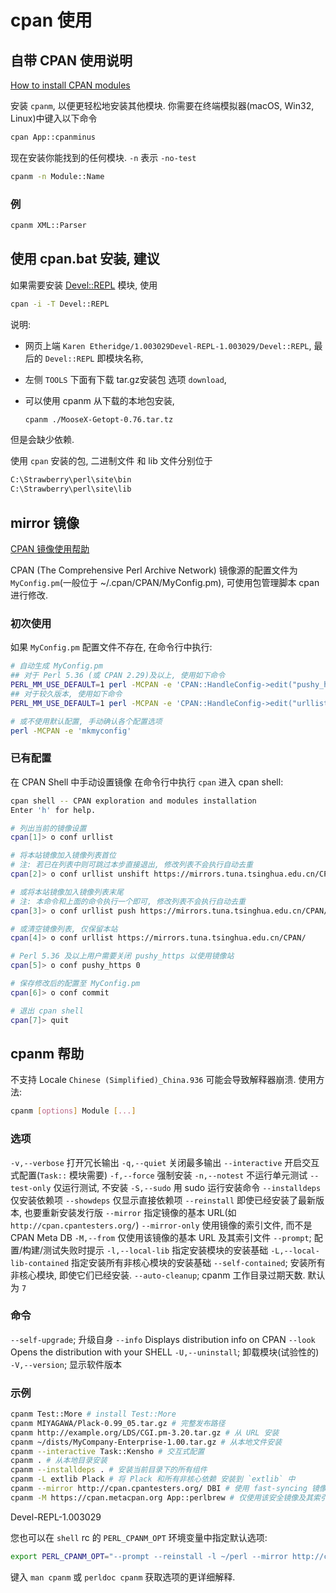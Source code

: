# cpan 使用

## 自带 CPAN 使用说明

[How to install CPAN modules](https://www.cpan.org/modules/INSTALL.html)

安装 `cpanm`, 以便更轻松地安装其他模块.
你需要在终端模拟器(macOS, Win32, Linux)中键入以下命令

```bash
cpan App::cpanminus
```

现在安装你能找到的任何模块. `-n` 表示 `-no-test`

```bash
cpanm -n Module::Name
```

### 例

```bash
cpanm XML::Parser
```

## 使用 cpan.bat 安装, 建议

如果需要安装 [Devel::REPL](https://metacpan.org/pod/Devel::REPL) 模块, 使用

```bash
cpan -i -T Devel::REPL
```

说明:

+ 网页上端 `Karen Etheridge/1.003029Devel-REPL-1.003029/Devel::REPL`,
最后的 `Devel::REPL` 即模块名称,
+ 左侧 `TOOLS` 下面有下载 tar.gz安装包 选项 `download`,

+ 可以使用 cpanm 从下载的本地包安装,

    ```bash
    cpanm ./MooseX-Getopt-0.76.tar.tz
    ```

但是会缺少依赖.

使用 `cpan` 安装的包, 二进制文件 和 lib 文件分别位于

```bash
C:\Strawberry\perl\site\bin
C:\Strawberry\perl\site\lib
```

## mirror 镜像

[CPAN 镜像使用帮助](https://mirrors.tuna.tsinghua.edu.cn/help/CPAN/)

CPAN (The Comprehensive Perl Archive Network)
镜像源的配置文件为 `MyConfig.pm`(一般位于 ~/.cpan/CPAN/MyConfig.pm), 可使用包管理脚本 cpan 进行修改.

### 初次使用

如果 `MyConfig.pm` 配置文件不存在, 在命令行中执行:

```bash
# 自动生成 MyConfig.pm
## 对于 Perl 5.36 (或 CPAN 2.29)及以上, 使用如下命令
PERL_MM_USE_DEFAULT=1 perl -MCPAN -e 'CPAN::HandleConfig->edit("pushy_https", 0); CPAN::HandleConfig->edit("urllist", "unshift", "https://mirrors.tuna.tsinghua.edu.cn/CPAN/"); mkmyconfig'
## 对于较久版本, 使用如下命令
PERL_MM_USE_DEFAULT=1 perl -MCPAN -e 'CPAN::HandleConfig->edit("urllist", "unshift", "https://mirrors.tuna.tsinghua.edu.cn/CPAN/"); mkmyconfig'

# 或不使用默认配置, 手动确认各个配置选项
perl -MCPAN -e 'mkmyconfig'
```

### 已有配置

在 CPAN Shell 中手动设置镜像
在命令行中执行 `cpan` 进入 cpan shell:

```bash
cpan shell -- CPAN exploration and modules installation
Enter 'h' for help.

# 列出当前的镜像设置
cpan[1]> o conf urllist

# 将本站镜像加入镜像列表首位
# 注: 若已在列表中则可跳过本步直接退出, 修改列表不会执行自动去重
cpan[2]> o conf urllist unshift https://mirrors.tuna.tsinghua.edu.cn/CPAN/

# 或将本站镜像加入镜像列表末尾
# 注: 本命令和上面的命令执行一个即可, 修改列表不会执行自动去重
cpan[3]> o conf urllist push https://mirrors.tuna.tsinghua.edu.cn/CPAN/

# 或清空镜像列表, 仅保留本站
cpan[4]> o conf urllist https://mirrors.tuna.tsinghua.edu.cn/CPAN/

# Perl 5.36 及以上用户需要关闭 pushy_https 以使用镜像站
cpan[5]> o conf pushy_https 0

# 保存修改后的配置至 MyConfig.pm
cpan[6]> o conf commit

# 退出 cpan shell
cpan[7]> quit
```

## cpanm 帮助

不支持 Locale `Chinese (Simplified)_China.936` 可能会导致解释器崩溃.
使用方法:

```bash
cpanm [options] Module [...]
```

### 选项

`-v,--verbose` 打开冗长输出
`-q,--quiet` 关闭最多输出
`--interactive` 开启交互式配置(`Task::` 模块需要)
`-f,--force` 强制安装
`-n,--notest` 不运行单元测试
`--test-only` 仅运行测试, 不安装
`-S,--sudo` 用 sudo 运行安装命令
`--installdeps` 仅安装依赖项
`--showdeps` 仅显示直接依赖项
`--reinstall` 即使已经安装了最新版本, 也要重新安装发行版
`--mirror` 指定镜像的基本 URL(如 `http://cpan.cpantesters.org/`)
`--mirror-only` 使用镜像的索引文件, 而不是 CPAN Meta DB
`-M,--from` 仅使用该镜像的基本 URL 及其索引文件
`--prompt`; 配置/构建/测试失败时提示
`-l,--local-lib` 指定安装模块的安装基础
`-L,--local-lib-contained` 指定安装所有非核心模块的安装基础
`--self-contained`; 安装所有非核心模块, 即使它们已经安装.
`--auto-cleanup`; cpanm 工作目录过期天数. 默认为 `7`

### 命令

`--self-upgrade`; 升级自身
`--info` Displays distribution info on CPAN
`--look` Opens the distribution with your SHELL
`-U,--uninstall`; 卸载模块(试验性的)
`-V,--version`; 显示软件版本

### 示例

```bash
cpanm Test::More # install Test::More
cpanm MIYAGAWA/Plack-0.99_05.tar.gz # 完整发布路径
cpanm http://example.org/LDS/CGI.pm-3.20.tar.gz # 从 URL 安装
cpanm ~/dists/MyCompany-Enterprise-1.00.tar.gz # 从本地文件安装
cpanm --interactive Task::Kensho # 交互式配置
cpanm . # 从本地目录安装
cpanm --installdeps . # 安装当前目录下的所有组件
cpanm -L extlib Plack # 将 Plack 和所有非核心依赖 安装到 `extlib` 中
cpanm --mirror http://cpan.cpantesters.org/ DBI # 使用 fast-syncing 镜像
cpanm -M https://cpan.metacpan.org App::perlbrew # 仅使用该安全镜像及其索引
```

Devel-REPL-1.003029

您也可以在 `shell` rc 的 `PERL_CPANM_OPT` 环境变量中指定默认选项:

```bash
export PERL_CPANM_OPT="--prompt --reinstall -l ~/perl --mirror http://cpan.cpantesters.org"
```

键入 `man cpanm` 或 `perldoc cpanm` 获取选项的更详细解释.
